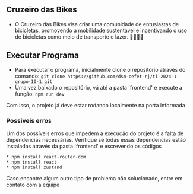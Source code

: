 ## Cruzeiro das Bikes
- O Cruzeiro das Bikes visa criar uma comunidade de entusiastas de bicicletas, promovendo a mobilidade sustentável e incentivando o uso de bicicletas como meio de transporte e lazer. 🚴‍♂️🚴‍♀️

## Executar Programa 
* Para executar o programa, inicialmente clone o repositório através do comando: `git clone https://github.com/dsm-cefet-rj/ti-2024-1-grupo-10-1.git`
* Uma vez baixado o repositório, vá até a pasta 'frontend' e execute a função: `npm run dev`

Com isso, o projeto já deve estar rodando localmente na porta informada

### Possiveis erros

Um dos possíveis erros que impedem a execução do projeto é a falta de dependencias necessárias. 
Verifique se todas essas dependencias estão instaladas através da pasta 'frontend' e escrevendo os códigos 

	* npm install react-router-dom
	* npm install react
	* npm install zustand


Caso encontre algum outro tipo de problema não solucionado, entre em contato com a equipe
